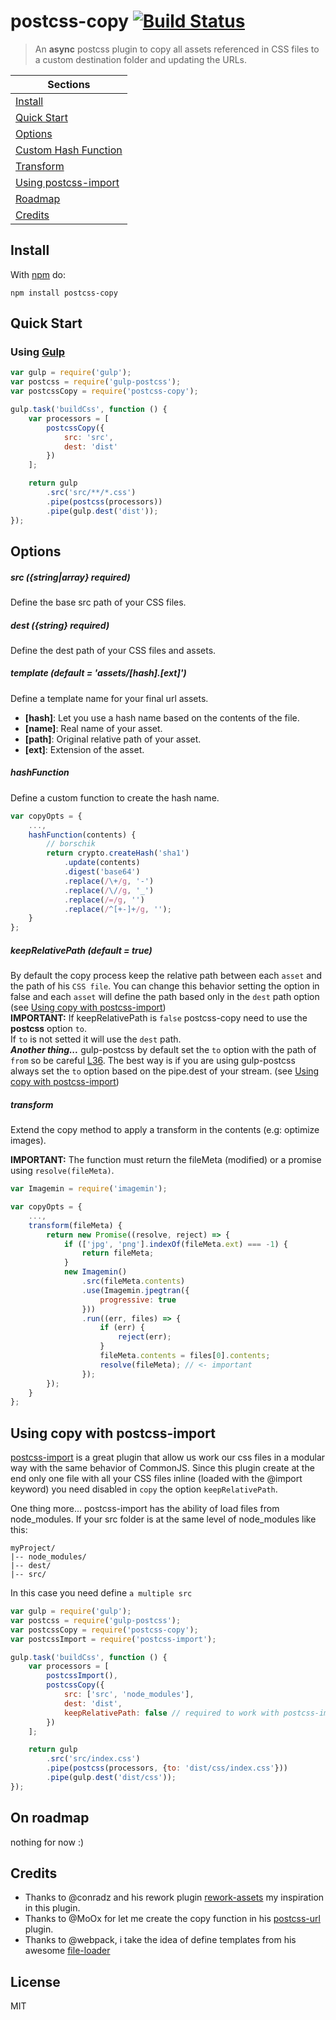 # postcss-copy [![Build Status](https://travis-ci.org/geut/postcss-copy.svg?branch=master)](https://travis-ci.org/geut/postcss-copy)
> An **async** postcss plugin to copy all assets referenced in CSS files to a custom destination folder and updating the URLs.

Sections |
--- |
[Install](#install) |
[Quick Start](#quick-start) |
[Options](#options) |
[Custom Hash Function](#custom-hash-function) |
[Transform](#using-transform) |
[Using postcss-import](#using-postcss-import) |
[Roadmap](#roadmap) |
[Credits](#credits) |


## <a name="install"></a> Install

With [npm](https://npmjs.com/package/postcss-copy) do:

```
npm install postcss-copy
```

## <a name="quick-start"></a> Quick Start

### Using [Gulp](https://github.com/postcss/gulp-postcss)

```js
var gulp = require('gulp');
var postcss = require('gulp-postcss');
var postcssCopy = require('postcss-copy');

gulp.task('buildCss', function () {
    var processors = [
        postcssCopy({
            src: 'src',
            dest: 'dist'
        })
    ];

    return gulp
        .src('src/**/*.css')
        .pipe(postcss(processors))
        .pipe(gulp.dest('dist'));
});
```

## <a name="options"></a> Options

##### src ({string|array} required)
Define the base src path of your CSS files.

##### dest ({string} required)
Define the dest path of your CSS files and assets.

##### template (default = 'assets/[hash].[ext]')
Define a template name for your final url assets.
* **[hash]**: Let you use a hash name based on the contents of the file.
* **[name]**: Real name of your asset.
* **[path]**: Original relative path of your asset.
* **[ext]**: Extension of the asset.

##### <a name="custom-hash-function"></a> hashFunction
Define a custom function to create the hash name.
```js
var copyOpts = {
    ...,
    hashFunction(contents) {
        // borschik
        return crypto.createHash('sha1')
            .update(contents)
            .digest('base64')
            .replace(/\+/g, '-')
            .replace(/\//g, '_')
            .replace(/=/g, '')
            .replace(/^[+-]+/g, '');
    }
};
```

#####  keepRelativePath (default = true)
By default the copy process keep the relative path between each ```asset``` and the path of his  ```CSS file```. You can change this behavior setting the option in false and each ```asset``` will define the path based only in the ```dest``` path option (see [Using copy with postcss-import](#using-postcss-import))
<br/>
**IMPORTANT:** If keepRelativePath is ```false``` postcss-copy need to use the **postcss** option ```to```.
<br/>
If ```to``` is not setted it will use the `dest` path.
<br/>
***Another thing...*** gulp-postcss by default set the `to` option with the path of `from` so be careful [L36](https://github.com/postcss/gulp-postcss/blob/master/index.js#L36). The best way is if you are using gulp-postcss always set the `to` option based on the pipe.dest of your stream. (see [Using copy with postcss-import](#using-postcss-import))

##### <a name="using-transform"></a> transform
Extend the copy method to apply a transform in the contents (e.g: optimize images).

**IMPORTANT:** The function must return the fileMeta (modified) or a promise using ```resolve(fileMeta)```.
```js
var Imagemin = require('imagemin');

var copyOpts = {
    ...,
    transform(fileMeta) {
        return new Promise((resolve, reject) => {
            if (['jpg', 'png'].indexOf(fileMeta.ext) === -1) {
                return fileMeta;
            }
            new Imagemin()
                .src(fileMeta.contents)
                .use(Imagemin.jpegtran({
                    progressive: true
                }))
                .run((err, files) => {
                    if (err) {
                        reject(err);
                    }
                    fileMeta.contents = files[0].contents;
                    resolve(fileMeta); // <- important
                });
        });
    }
};
```

## <a name="using-postcss-import"></a> Using copy with postcss-import
[postcss-import](https://github.com/postcss/postcss-import) is a great plugin that allow us work our css files in a modular way with the same behavior of CommonJS.
Since this plugin create at the end only one file with all your CSS files inline (loaded with the @import keyword) you need disabled in ```copy``` the option ```keepRelativePath```.

One thing more...
postcss-import has the ability of load files from node_modules. If your src folder is at the same level of node_modules like this:
```
myProject/
|-- node_modules/
|-- dest/
|-- src/
```
In this case you need define ```a multiple src```

```js
var gulp = require('gulp');
var postcss = require('gulp-postcss');
var postcssCopy = require('postcss-copy');
var postcssImport = require('postcss-import');

gulp.task('buildCss', function () {
    var processors = [
        postcssImport(),
        postcssCopy({
            src: ['src', 'node_modules'],
            dest: 'dist',
            keepRelativePath: false // required to work with postcss-import
        })
    ];

    return gulp
        .src('src/index.css')
        .pipe(postcss(processors, {to: 'dist/css/index.css'}))
        .pipe(gulp.dest('dist/css'));
});
```

## <a name="roadmap"></a> On roadmap

nothing for now :)

## <a name="credits"></a> Credits

* Thanks to @conradz and his rework plugin [rework-assets](https://github.com/conradz/rework-assets) my inspiration in this plugin.
* Thanks to @MoOx for let me create the copy function in his [postcss-url](https://github.com/postcss/postcss-url) plugin.
* Thanks to @webpack, i take the idea of define templates from his awesome [file-loader](https://github.com/webpack/file-loader)

## License

MIT

